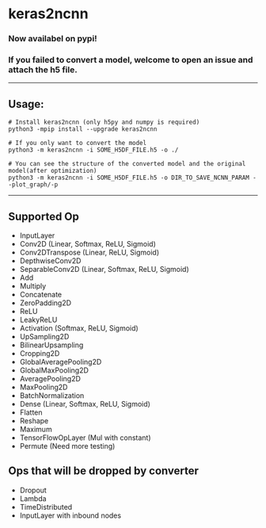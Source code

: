 # keras2ncnn

### Now availabel on pypi!
### If you failed to convert a model, welcome to open an issue and attach the h5 file.

---
## Usage:
```
# Install keras2ncnn (only h5py and numpy is required)
python3 -mpip install --upgrade keras2ncnn

# If you only want to convert the model
python3 -m keras2ncnn -i SOME_H5DF_FILE.h5 -o ./  

# You can see the structure of the converted model and the original model(after optimization)
python3 -m keras2ncnn -i SOME_H5DF_FILE.h5 -o DIR_TO_SAVE_NCNN_PARAM --plot_graph/-p
```
---
## Supported Op
- InputLayer
- Conv2D (Linear, Softmax, ReLU, Sigmoid)
- Conv2DTranspose (Linear, ReLU, Sigmoid)
- DepthwiseConv2D
- SeparableConv2D (Linear, Softmax, ReLU, Sigmoid)
- Add
- Multiply
- Concatenate
- ZeroPadding2D
- ReLU
- LeakyReLU
- Activation (Softmax, ReLU, Sigmoid)
- UpSampling2D
- BilinearUpsampling
- Cropping2D
- GlobalAveragePooling2D
- GlobalMaxPooling2D
- AveragePooling2D
- MaxPooling2D
- BatchNormalization
- Dense (Linear, Softmax, ReLU, Sigmoid)
- Flatten
- Reshape
- Maximum
- TensorFlowOpLayer (Mul with constant)
- Permute (Need more testing)

## Ops that will be dropped by converter
- Dropout
- Lambda
- TimeDistributed
- InputLayer with inbound nodes
